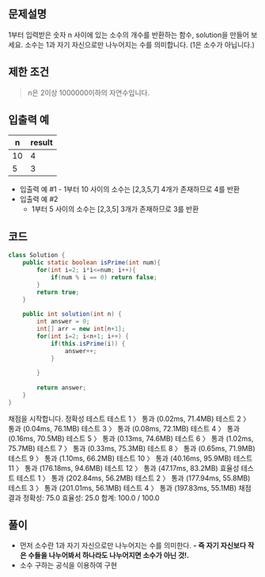 ## 문제설명
>
1부터 입력받은 숫자 n 사이에 있는 소수의 개수를 반환하는 함수, solution을 만들어 보세요.
소수는 1과 자기 자신으로만 나누어지는 수를 의미합니다.
(1은 소수가 아닙니다.)

## 제한 조건
> n은 2이상 1000000이하의 자연수입니다.

## 입출력 예
>
|n|result|
|-|------|
|10|4|
|5|3|


- 입출력 예 #1
        - 1부터 10 사이의 소수는 [2,3,5,7] 4개가 존재하므로 4를 반환
- 입출력 예 #2
    - 1부터 5 사이의 소수는 [2,3,5] 3개가 존재하므로 3를 반환

## 코드
```java
class Solution {
    public static boolean isPrime(int num){
        for(int i=2; i*i<=num; i++){
            if(num % i == 0) return false;
        }
        return true;
    }
    
    public int solution(int n) {
        int answer = 0;
        int[] arr = new int[n+1];
        for(int i=2; i<n+1; i++) {
            if(this.isPrime(i)) {
                answer++;
            }
                
        }
        
        return answer;
    }
}
```

채점을 시작합니다.
정확성  테스트
테스트 1 〉	통과 (0.02ms, 71.4MB)
테스트 2 〉	통과 (0.04ms, 76.1MB)
테스트 3 〉	통과 (0.08ms, 72.1MB)
테스트 4 〉	통과 (0.16ms, 70.5MB)
테스트 5 〉	통과 (0.13ms, 74.6MB)
테스트 6 〉	통과 (1.02ms, 75.7MB)
테스트 7 〉	통과 (0.33ms, 75.3MB)
테스트 8 〉	통과 (0.65ms, 71.9MB)
테스트 9 〉	통과 (1.10ms, 66.2MB)
테스트 10 〉	통과 (40.16ms, 95.9MB)
테스트 11 〉	통과 (176.18ms, 94.6MB)
테스트 12 〉	통과 (47.17ms, 83.2MB)
효율성  테스트
테스트 1 〉	통과 (202.84ms, 56.2MB)
테스트 2 〉	통과 (177.94ms, 55.8MB)
테스트 3 〉	통과 (201.01ms, 56.1MB)
테스트 4 〉	통과 (197.83ms, 55.1MB)
채점 결과
정확성: 75.0
효율성: 25.0
합계: 100.0 / 100.0

## 풀이
- 먼저 소수란 1과 자기 자신으로만 나누어지는 수를 의미한다.
**- 즉 자기 자신보다 작은 수들을 나누어봐서 하나라도 나누어지면 소수가 아닌 것!.**
- 소수 구하는 공식을 이용하여 구현
